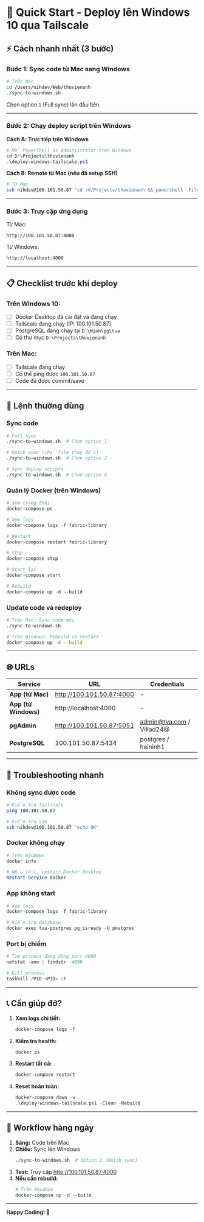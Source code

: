 # 🚀 Quick Start - Deploy lên Windows 10 qua Tailscale

## ⚡ Cách nhanh nhất (3 bước)

### **Bước 1: Sync code từ Mac sang Windows**

```bash
# Trên Mac
cd /Users/nihdev/Web/thuvienanh
./sync-to-windows.sh
```

Chọn option `1` (Full sync) lần đầu tiên.

---

### **Bước 2: Chạy deploy script trên Windows**

**Cách A: Trực tiếp trên Windows**
```powershell
# Mở PowerShell as Administrator trên Windows
cd D:\Projects\thuvienanh
.\deploy-windows-tailscale.ps1
```

**Cách B: Remote từ Mac (nếu đã setup SSH)**
```bash
# Từ Mac
ssh nihdev@100.101.50.87 "cd /d/Projects/thuvienanh && powershell -File deploy-windows-tailscale.ps1"
```

---

### **Bước 3: Truy cập ứng dụng**

Từ Mac:
```
http://100.101.50.87:4000
```

Từ Windows:
```
http://localhost:4000
```

---

## 📋 Checklist trước khi deploy

### Trên Windows 10:
- [ ] Docker Desktop đã cài đặt và đang chạy
- [ ] Tailscale đang chạy (IP: 100.101.50.87)
- [ ] PostgreSQL đang chạy tại `D:\Ninh\pg\tva`
- [ ] Có thư mục `D:\Projects\thuvienanh`

### Trên Mac:
- [ ] Tailscale đang chạy
- [ ] Có thể ping được `100.101.50.87`
- [ ] Code đã được commit/save

---

## 🔧 Lệnh thường dùng

### Sync code
```bash
# Full sync
./sync-to-windows.sh  # Chọn option 1

# Quick sync (chỉ file thay đổi)
./sync-to-windows.sh  # Chọn option 2

# Sync deploy scripts
./sync-to-windows.sh  # Chọn option 4
```

### Quản lý Docker (trên Windows)
```powershell
# Xem trạng thái
docker-compose ps

# Xem logs
docker-compose logs -f fabric-library

# Restart
docker-compose restart fabric-library

# Stop
docker-compose stop

# Start lại
docker-compose start

# Rebuild
docker-compose up -d --build
```

### Update code và redeploy
```bash
# Trên Mac: Sync code mới
./sync-to-windows.sh

# Trên Windows: Rebuild và restart
docker-compose up -d --build
```

---

## 🌐 URLs

| Service | URL | Credentials |
|---------|-----|-------------|
| **App (từ Mac)** | http://100.101.50.87:4000 | - |
| **App (từ Windows)** | http://localhost:4000 | - |
| **pgAdmin** | http://100.101.50.87:5051 | admin@tva.com / Villad24@ |
| **PostgreSQL** | 100.101.50.87:5434 | postgres / haininh1 |

---

## 🐛 Troubleshooting nhanh

### Không sync được code
```bash
# Kiểm tra Tailscale
ping 100.101.50.87

# Kiểm tra SSH
ssh nihdev@100.101.50.87 "echo OK"
```

### Docker không chạy
```powershell
# Trên Windows
docker info

# Nếu lỗi, restart Docker Desktop
Restart-Service docker
```

### App không start
```powershell
# Xem logs
docker-compose logs -f fabric-library

# Kiểm tra database
docker exec tva-postgres pg_isready -U postgres
```

### Port bị chiếm
```powershell
# Tìm process đang dùng port 4000
netstat -ano | findstr :4000

# Kill process
taskkill /PID <PID> /F
```

---

## 📞 Cần giúp đỡ?

1. **Xem logs chi tiết:**
   ```powershell
   docker-compose logs -f
   ```

2. **Kiểm tra health:**
   ```powershell
   docker ps
   ```

3. **Restart tất cả:**
   ```powershell
   docker-compose restart
   ```

4. **Reset hoàn toàn:**
   ```powershell
   docker-compose down -v
   .\deploy-windows-tailscale.ps1 -Clean -Rebuild
   ```

---

## 🎯 Workflow hàng ngày

1. **Sáng:** Code trên Mac
2. **Chiều:** Sync lên Windows
   ```bash
   ./sync-to-windows.sh  # Option 2 (Quick sync)
   ```
3. **Test:** Truy cập http://100.101.50.87:4000
4. **Nếu cần rebuild:**
   ```powershell
   # Trên Windows
   docker-compose up -d --build
   ```

---

**Happy Coding! 🎉**

